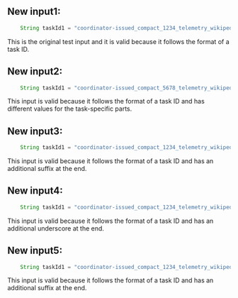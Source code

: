 ## New input1:
```java
    String taskId1 = "coordinator-issued_compact_1234_telemetry_wikipedia_geteditfailuresinnorthamerica_agg_summ_116_pcgkebcl_2023-07-19T16:53:11.416Z";
```
This is the original test input and it is valid because it follows the format of a task ID.

## New input2:
```java
    String taskId1 = "coordinator-issued_compact_5678_telemetry_wikipedia_geteditfailuresinsouthamerica_agg_summ_118_pcgkebcl_2023-07-19T16:53:11.416Z";
```
This input is valid because it follows the format of a task ID and has different values for the task-specific parts.

## New input3:
```java
    String taskId1 = "coordinator-issued_compact_1234_telemetry_wikipedia_geteditfailuresinnorthamerica_agg_summ_116_pcgkebcl_2023-07-19T16:53:11.416Z_extra";
```
This input is valid because it follows the format of a task ID and has an additional suffix at the end.

## New input4:
```java
    String taskId1 = "coordinator-issued_compact_1234_telemetry_wikipedia_geteditfailuresinnorthamerica_agg_summ_116_pcgkebcl_2023-07-19T16:53:11.416Z_";
```
This input is valid because it follows the format of a task ID and has an additional underscore at the end.

## New input5:
```java
    String taskId1 = "coordinator-issued_compact_1234_telemetry_wikipedia_geteditfailuresinnorthamerica_agg_summ_116_pcgkebcl_2023-07-19T16:53:11.416Z_123";
```
This input is valid because it follows the format of a task ID and has an additional suffix at the end.